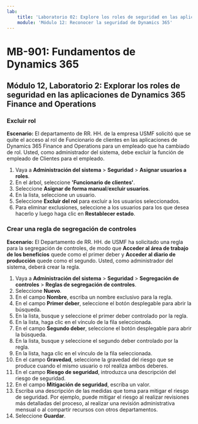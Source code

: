 ```yaml
---
lab:
    title: 'Laboratorio 02: Explore los roles de seguridad en las aplicaciones de Dynamics 365 Finance and Operations'
    module: 'Módulo 12: Reconocer la seguridad de Dynamics 365'
---
```


# MB-901: Fundamentos de Dynamics 365
## Módulo 12, Laboratorio 2: Explorar los roles de seguridad en las aplicaciones de Dynamics 365 Finance and Operations

### Excluir rol

**Escenario:** El departamento de RR. HH. de la empresa USMF solicitó que se quite el acceso al rol de Funcionario de clientes en las aplicaciones de Dynamics 365 Finance and Operations para un empleado que ha cambiado de rol. Usted, como administrador del sistema, debe excluir la función de empleado de Clientes para el empleado.

1. Vaya a **Administración del sistema** > **Seguridad** > **Asignar usuarios a roles**.
1. En el árbol, seleccione **'Funcionario de clientes'**.
1. Seleccione **Asignar de forma manual**/**excluir usuarios**.
1. En la lista, seleccione un usuario.
1. Seleccione **Excluir del rol** para excluir a los usuarios seleccionados.
1. Para eliminar exclusiones, seleccione a los usuarios para los que desea hacerlo y luego haga clic en **Restablecer estado**. 

### Crear una regla de segregación de controles

**Escenario:** El Departamento de RR. HH. de USMF ha solicitado una regla para la segregación de controles, de modo que **Acceder al área de trabajo de los beneficios** quede como el primer deber y **Acceder al diario de producción** quede como el segundo. Usted, como administrador del sistema, deberá crear la regla.

1. Vaya a **Administración del sistema** > **Seguridad** > **Segregación de controles** > **Reglas de segregación de controles**.
1. Seleccione **Nuevo**.
1. En el campo **Nombre**, escriba un nombre exclusivo para la regla.
1. En el campo **Primer deber**, seleccione el botón desplegable para abrir la búsqueda.
1. En la lista, busque y seleccione el primer deber controlado por la regla.
1. En la lista, haga clic en el vínculo de la fila seleccionada.
1. En el campo **Segundo deber**, seleccione el botón desplegable para abrir la búsqueda.
1. En la lista, busque y seleccione el segundo deber controlado por la regla.
1. En la lista, haga clic en el vínculo de la fila seleccionada.
1. En el campo **Gravedad**, seleccione la gravedad del riesgo que se produce cuando el mismo usuario o rol realiza ambos deberes.
1. En el campo **Riesgo de seguridad**, introduzca una descripción del riesgo de seguridad.
1. En el campo **Mitigación de seguridad**, escriba un valor.
1. Escriba una descripción de las medidas que toma para mitigar el riesgo de seguridad. 
Por ejemplo, puede mitigar el riesgo al realizar revisiones más detalladas del proceso, al realizar una revisión administrativa mensual o al compartir recursos con otros departamentos.
1. Seleccione **Guardar**.

